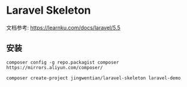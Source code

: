 # Laravel Skeleton

文档参考: https://learnku.com/docs/laravel/5.5

## 安装

```
composer config -g repo.packagist composer https://mirrors.aliyun.com/composer/
```

```
composer create-project jingwentian/laravel-skeleton laravel-demo
```
